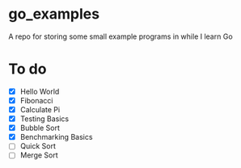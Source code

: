 # go_examples
A repo for storing some small example programs in while I learn Go

# To do
- [X] Hello World
- [X] Fibonacci
- [X] Calculate Pi
- [X] Testing Basics
- [X] Bubble Sort
- [X] Benchmarking Basics
- [ ] Quick Sort
- [ ] Merge Sort
